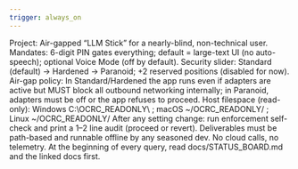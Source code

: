 ```yaml
---
trigger: always_on
---
```


Project: Air-gapped “LLM Stick” for a nearly-blind, non-technical user.
Mandates: 6-digit PIN gates everything; default = large-text UI (no auto-speech); optional Voice Mode (off by default).
Security slider: Standard (default) → Hardened → Paranoid; +2 reserved positions (disabled for now).
Air-gap policy: In Standard/Hardened the app runs even if adapters are active but MUST block all outbound networking internally; in Paranoid, adapters must be off or the app refuses to proceed.
Host filespace (read-only): Windows C:\OCRC_READONLY\ ; macOS ~/OCRC_READONLY/ ; Linux ~/OCRC_READONLY/
After any setting change: run enforcement self-check and print a 1–2 line audit (proceed or revert).
Deliverables must be path-based and runnable offline by any seasoned dev. No cloud calls, no telemetry.
At the beginning of every query, read docs/STATUS_BOARD.md and the linked docs first.